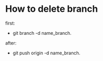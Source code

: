 # How to delete branch

first:
- git branch -d name_branch.

after:
- git push origin -d name_branch.
